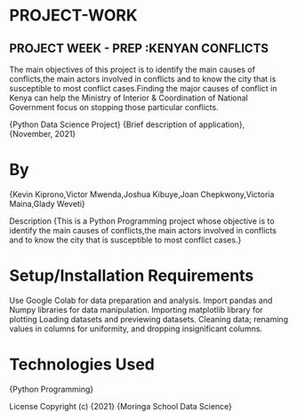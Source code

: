 # PROJECT-WORK
## PROJECT WEEK - PREP :KENYAN CONFLICTS 
The main objectives of this project is to identify the main causes of conflicts,the main actors involved in conflicts and to know the city that is susceptible to most conflict cases.Finding the major causes of conflict in Kenya can help the Ministry of Interior & Coordination of National Government focus on stopping those particular conflicts. 


{Python Data Science Project}
{Brief description of application}, {November, 2021}
# By
{Kevin Kiprono,Victor Mwenda,Joshua Kibuye,Joan Chepkwony,Victoria Maina,Glady Weveti}


Description
{This is a Python Programming project whose objective is to identify the main causes of conflicts,the main actors involved in conflicts and to know the city that is susceptible to most conflict cases.}
 
# Setup/Installation Requirements
Use Google Colab  for data preparation and analysis.
Import pandas and Numpy libraries for data manipulation.
Importing matplotlib library for plotting
Loading datasets and previewing datasets.
Cleaning data; renaming values in columns for uniformity, and dropping insignificant columns.
 
# Technologies Used
{Python Programming}
 
License
 Copyright (c) {2021} {Moringa School Data Science}
